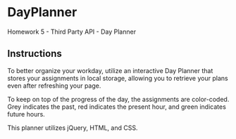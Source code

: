 # DayPlanner
Homework 5 - Third Party API - Day Planner

## Instructions
To better organize your workday, utilize an interactive Day Planner that stores your assignments in local storage, allowing you to retrieve your plans even after refreshing your page.

To keep on top of the progress of the day, the assignments are color-coded.  Grey indicates the past, red indicates the present hour, and green indicates future hours.

This planner utilizes jQuery, HTML, and CSS.


